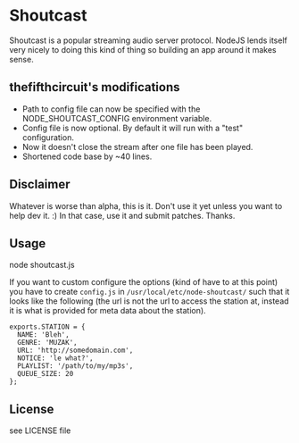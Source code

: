 # Shoutcast

Shoutcast is a popular streaming audio server protocol. NodeJS lends itself very nicely to doing this kind of thing so building an app around it makes sense.

## thefifthcircuit's modifications

* Path to config file can now be specified with the NODE_SHOUTCAST_CONFIG environment variable.
* Config file is now optional. By default it will run with a "test" configuration.
* Now it doesn't close the stream after one file has been played.
* Shortened code base by ~40 lines.

## Disclaimer

Whatever is worse than alpha, this is it. Don't use it yet unless you want to help dev it. :) In that case, use it and submit patches. Thanks.

## Usage

node shoutcast.js

If you want to custom configure the options (kind of have to at this point) you have to create `config.js` in `/usr/local/etc/node-shoutcast/` such that it looks like the following (the url is not the url to access the station at, instead it is what is provided for meta data about the station).

    exports.STATION = {
      NAME: 'Bleh',
      GENRE: 'MUZAK',
      URL: 'http://somedomain.com',
      NOTICE: 'le what?',
      PLAYLIST: '/path/to/my/mp3s',
      QUEUE_SIZE: 20
    };

## License

see LICENSE file
